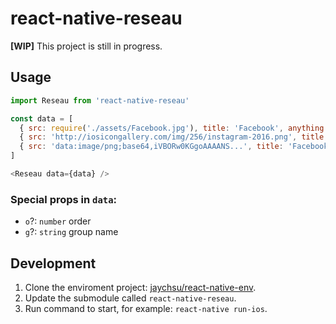react-native-reseau
======

**[WIP]** This project is still in progress.

## Usage

```js
import Reseau from 'react-native-reseau'

const data = [
  { src: require('./assets/Facebook.jpg'), title: 'Facebook', anything: 123 },
  { src: 'http://iosicongallery.com/img/256/instagram-2016.png', title: 'Instagram', anything: 564 },
  { src: 'data:image/png;base64,iVBORw0KGgoAAAANS...', title: 'Facebook Messenger', anything: 314 },
]

<Reseau data={data} />
```

### Special props in `data`:

- `o`?: `number` order
- `g`?: `string` group name

## Development

1. Clone the enviroment project: [jaychsu/react-native-env](https://github.com/jaychsu/react-native-env).
2. Update the submodule called `react-native-reseau`.
3. Run command to start, for example: `react-native run-ios`.
